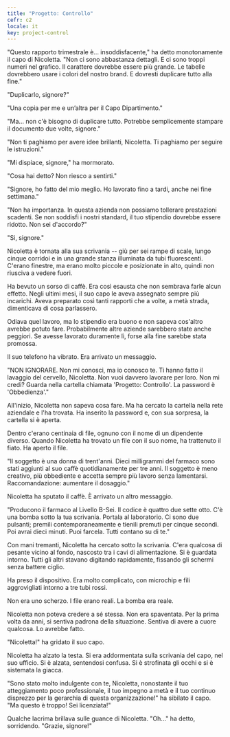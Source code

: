 ```yaml
---
title: "Progetto: Controllo"
cefr: c2
locale: it
key: project-control
---
```


"Questo rapporto trimestrale è... insoddisfacente," ha detto monotonamente il capo di Nicoletta. "Non ci sono abbastanza dettagli. E ci sono troppi numeri nel grafico. Il carattere dovrebbe essere più grande. Le tabelle dovrebbero usare i colori del nostro brand. E dovresti duplicare tutto alla fine."

"Duplicarlo, signore?"

"Una copia per me e un’altra per il Capo Dipartimento."

"Ma... non c'è bisogno di duplicare tutto. Potrebbe semplicemente stampare il documento due volte, signore."

"Non ti paghiamo per avere idee brillanti, Nicoletta. Ti paghiamo per seguire le istruzioni."

"Mi dispiace, signore," ha mormorato.

"Cosa hai detto? Non riesco a sentirti."

"Signore, ho fatto del mio meglio. Ho lavorato fino a tardi, anche nei fine settimana."

"Non ha importanza. In questa azienda non possiamo tollerare prestazioni scadenti. Se non soddisfi i nostri standard, il tuo stipendio dovrebbe essere ridotto. Non sei d'accordo?"

"Sì, signore."

Nicoletta è tornata alla sua scrivania -- giù per sei rampe di scale, lungo cinque corridoi e in una grande stanza illuminata da tubi fluorescenti. C'erano finestre, ma erano molto piccole e posizionate in alto, quindi non riusciva a vedere fuori.

Ha bevuto un sorso di caffè. Era così esausta che non sembrava farle alcun effetto. Negli ultimi mesi, il suo capo le aveva assegnato sempre più incarichi. Aveva preparato così tanti rapporti che a volte, a metà strada, dimenticava di cosa parlassero.

Odiava quel lavoro, ma lo stipendio era buono e non sapeva cos'altro avrebbe potuto fare. Probabilmente altre aziende sarebbero state anche peggiori. Se avesse lavorato duramente lì, forse alla fine sarebbe stata promossa.

Il suo telefono ha vibrato. Era arrivato un messaggio.

"NON IGNORARE. Non mi conosci, ma io conosco te. Ti hanno fatto il lavaggio del cervello, Nicoletta. Non vuoi davvero lavorare per loro. Non mi credi? Guarda nella cartella chiamata 'Progetto: Controllo'. La password è 'Obbedienza'."

All'inizio, Nicoletta non sapeva cosa fare. Ma ha cercato la cartella nella rete aziendale e l'ha trovata. Ha inserito la password e, con sua sorpresa, la cartella si è aperta.

Dentro c'erano centinaia di file, ognuno con il nome di un dipendente diverso. Quando Nicoletta ha trovato un file con il suo nome, ha trattenuto il fiato. Ha aperto il file.

"Il soggetto è una donna di trent'anni. Dieci milligrammi del farmaco sono stati aggiunti al suo caffè quotidianamente per tre anni. Il soggetto è meno creativo, più obbediente e accetta sempre più lavoro senza lamentarsi. Raccomandazione: aumentare il dosaggio."

Nicoletta ha sputato il caffè. È arrivato un altro messaggio.

"Producono il farmaco al Livello B-Sei. Il codice è quattro due sette otto. C'è una bomba sotto la tua scrivania. Portala al laboratorio. Ci sono due pulsanti; premili contemporaneamente e tienili premuti per cinque secondi. Poi avrai dieci minuti. Puoi farcela. Tutti contano su di te."

Con mani tremanti, Nicoletta ha cercato sotto la scrivania. C'era qualcosa di pesante vicino al fondo, nascosto tra i cavi di alimentazione. Si è guardata intorno. Tutti gli altri stavano digitando rapidamente, fissando gli schermi senza battere ciglio.

Ha preso il dispositivo. Era molto complicato, con microchip e fili aggrovigliati intorno a tre tubi rossi.

Non era uno scherzo. I file erano reali. La bomba era reale.

Nicoletta non poteva credere a sé stessa. Non era spaventata. Per la prima volta da anni, si sentiva padrona della situazione. Sentiva di avere a cuore qualcosa. Lo avrebbe fatto.

"Nicoletta!" ha gridato il suo capo.

Nicoletta ha alzato la testa. Si era addormentata sulla scrivania del capo, nel suo ufficio. Si è alzata, sentendosi confusa. Si è strofinata gli occhi e si è sistemata la giacca.

"Sono stato molto indulgente con te, Nicoletta, nonostante il tuo atteggiamento poco professionale, il tuo impegno a metà e il tuo continuo disprezzo per la gerarchia di questa organizzazione!" ha sibilato il capo. "Ma questo è troppo! Sei licenziata!"

Qualche lacrima brillava sulle guance di Nicoletta. "Oh..." ha detto, sorridendo. "Grazie, signore!"